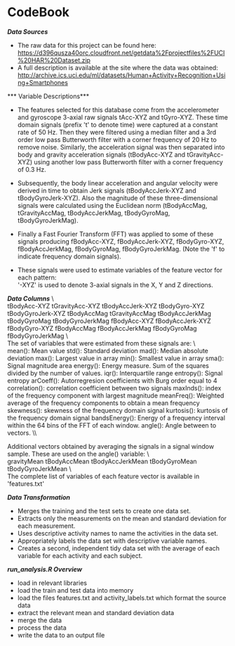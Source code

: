CodeBook
=========================

***Data Sources***
- The raw data for this project can be found here: https://d396qusza40orc.cloudfront.net/getdata%2Fprojectfiles%2FUCI%20HAR%20Dataset.zip 
- A full description is available at the site where the data was obtained: http://archive.ics.uci.edu/ml/datasets/Human+Activity+Recognition+Using+Smartphones 

*** Variable Descriptions***
- The features selected for this database come from the accelerometer and gyroscope 3-axial raw signals tAcc-XYZ and tGyro-XYZ. These time domain signals (prefix 't' to denote time) were captured at a constant rate of 50 Hz. Then they were filtered using a median filter and a 3rd order low pass Butterworth filter with a corner frequency of 20 Hz to remove noise. Similarly, the acceleration signal was then separated into body and gravity acceleration signals (tBodyAcc-XYZ and tGravityAcc-XYZ) using another low pass Butterworth filter with a corner frequency of 0.3 Hz. 

- Subsequently, the body linear acceleration and angular velocity were derived in time to obtain Jerk signals (tBodyAccJerk-XYZ and tBodyGyroJerk-XYZ). Also the magnitude of these three-dimensional signals were calculated using the Euclidean norm (tBodyAccMag, tGravityAccMag, tBodyAccJerkMag, tBodyGyroMag, tBodyGyroJerkMag). 

- Finally a Fast Fourier Transform (FFT) was applied to some of these signals producing fBodyAcc-XYZ, fBodyAccJerk-XYZ, fBodyGyro-XYZ, fBodyAccJerkMag, fBodyGyroMag, fBodyGyroJerkMag. (Note the 'f' to indicate frequency domain signals). 

- These signals were used to estimate variables of the feature vector for each pattern:  
'-XYZ' is used to denote 3-axial signals in the X, Y and Z directions.

***Data Columns***
\\\
tBodyAcc-XYZ
tGravityAcc-XYZ
tBodyAccJerk-XYZ
tBodyGyro-XYZ
tBodyGyroJerk-XYZ
tBodyAccMag
tGravityAccMag
tBodyAccJerkMag
tBodyGyroMag
tBodyGyroJerkMag
fBodyAcc-XYZ
fBodyAccJerk-XYZ
fBodyGyro-XYZ
fBodyAccMag
fBodyAccJerkMag
fBodyGyroMag
fBodyGyroJerkMag
\\\
The set of variables that were estimated from these signals are: 
\\\
mean(): Mean value
std(): Standard deviation
mad(): Median absolute deviation 
max(): Largest value in array
min(): Smallest value in array
sma(): Signal magnitude area
energy(): Energy measure. Sum of the squares divided by the number of values. 
iqr(): Interquartile range 
entropy(): Signal entropy
arCoeff(): Autorregresion coefficients with Burg order equal to 4
correlation(): correlation coefficient between two signals
maxInds(): index of the frequency component with largest magnitude
meanFreq(): Weighted average of the frequency components to obtain a mean frequency
skewness(): skewness of the frequency domain signal 
kurtosis(): kurtosis of the frequency domain signal 
bandsEnergy(): Energy of a frequency interval within the 64 bins of the FFT of each window.
angle(): Angle between to vectors.
\\\

Additional vectors obtained by averaging the signals in a signal window sample. These are used on the angle() variable:
\\\
gravityMean
tBodyAccMean
tBodyAccJerkMean
tBodyGyroMean
tBodyGyroJerkMean
\\\
The complete list of variables of each feature vector is available in 'features.txt'

***Data Transformation***
- Merges the training and the test sets to create one data set.
- Extracts only the measurements on the mean and standard deviation for each measurement. 
- Uses descriptive activity names to name the activities in the data set.
- Appropriately labels the data set with descriptive variable names. 
- Creates a second, independent tidy data set with the average of each variable for each activity and each subject. 

***run_analysis.R Overview***
- load in relevant libraries
- load the train and test data into memory
- load the files features.txt and activity_labels.txt which format the source data
- extract the relevant mean and standard deviation data
- merge the data
- process the data
- write the data to an output file

